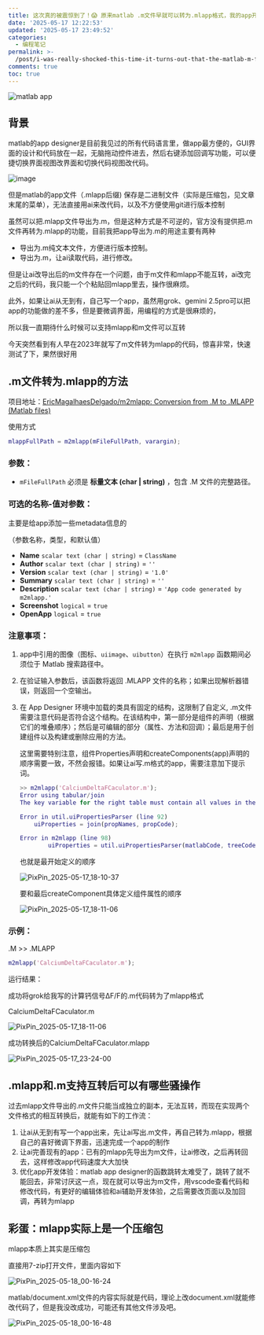 ```yaml
---
title: 这次真的被震惊到了！😱 原来matlab .m文件早就可以转为.mlapp格式，我的app开发体验大大改善
date: '2025-05-17 12:22:53'
updated: '2025-05-17 23:49:52'
categories:
  - 编程笔记
permalink: >-
  /post/i-was-really-shocked-this-time-it-turns-out-that-the-matlab-m-file-can-be-converted-to-mlapp-format-long-ago-and-my-app-development-experience-has-been-greatly-improved-z225lnn.html
comments: true
toc: true
---
```






![matlab app](https://fastly.jsdelivr.net/gh/Achuan-2/PicBed@pic/assets/matlab%20app-20250518003107-7lfp3n3.svg)​

## 背景

matlab的app designer是目前我见过的所有代码语言里，做app最方便的，GUI界面的设计和代码放在一起，无脑拖动控件进去，然后右键添加回调写功能，可以便捷切换界面视图改界面和切换代码视图改代码。

![image](https://fastly.jsdelivr.net/gh/Achuan-2/PicBed@pic/assets/image-20250517234037-0hdeqrm.png)

但是matlab的app文件（.mlapp后缀) 保存是二进制文件（实际是压缩包，见文章末尾的菜单），无法直接用ai来改代码，以及不方便使用git进行版本控制

虽然可以把.mlapp文件导出为.m，但是这种方式是不可逆的，官方没有提供把.m文件再转为.mlapp的功能，目前我把app导出为.m的用途主要有两种

- 导出为.m纯文本文件，方便进行版本控制。
- 导出为.m，让ai读取代码，进行修改。

但是让ai改导出后的m文件存在一个问题，由于m文件和mlapp不能互转，ai改完之后的代码，我只能一个个粘贴回mlapp里去，操作很麻烦。

此外，如果让ai从无到有，自己写一个app，虽然用grok、gemini 2.5pro可以把app的功能做的差不多，但是要微调界面，用编程的方式是很麻烦的，

所以我一直期待什么时候可以支持mlapp和m文件可以互转

今天突然看到有人早在2023年就写了m文件转为mlapp的代码，惊喜非常，快速测试了下，果然很好用

## .m文件转为.mlapp的方法

项目地址：[EricMagalhaesDelgado/m2mlapp: Conversion from .M to .MLAPP (Matlab files)](https://github.com/EricMagalhaesDelgado/m2mlapp)

使用方式

```matlab
mlappFullPath = m2mlapp(mFileFullPath, varargin);
```

### 参数：

- ​`mFileFullPath`​ 必须是 **标量文本 (char | string)** ，包含 .M 文件的完整路径。

### 可选的名称-值对参数：

主要是给app添加一些metadata信息的

（参数名称，类型，和默认值）

- **Name** `scalar text (char | string)`​ \= `ClassName`​
- **Author** `scalar text (char | string)`​ \= `''`​
- **Version** `scalar text (char | string)`​ \= `'1.0'`​
- **Summary** `scalar text (char | string)`​ \= `''`​
- **Description** `scalar text (char | string)`​ \= `'App code generated by m2mlapp.'`​
- **Screenshot** `logical`​ \= `true`​
- **OpenApp** `logical`​ \= `true`​

### 注意事项：

1. app中引用的图像（图标、`uiimage`​、`uibutton`​）在执行 `m2mlapp`​ 函数期间必须位于 Matlab 搜索路径中。
2. 在验证输入参数后，该函数将返回 .MLAPP 文件的名称；如果出现解析器错误，则返回一个空输出。
3. 在 App Designer 环境中加载的类具有固定的结构，这限制了自定义, .m文件需要注意代码是否符合这个结构。在该结构中，第一部分是组件的声明（根据它们的堆叠顺序）；然后是可编辑的部分（属性、方法和回调）；最后是用于创建组件以及构建或删除应用的方法。

    这里需要特别注意，组件Properties声明和createComponents(app)声明的顺序需要一致，不然会报错。如果让ai写.m格式的app，需要注意加下提示词。

    ```matlab
    >> m2mlapp('CalciumDeltaFCaculator.m');
    Error using tabular/join
    The key variable for the right table must contain all values in the key variable for the left table.

    Error in util.uiPropertiesParser (line 92)
        uiProperties = join(propNames, propCode);

    Error in m2mlapp (line 98)
            uiProperties = util.uiPropertiesParser(matlabCode, treeCode);
    ```

    也就是最开始定义的顺序

    ![PixPin_2025-05-17_18-10-37](https://fastly.jsdelivr.net/gh/Achuan-2/PicBed@pic/assets/PixPin_2025-05-17_18-10-37-20250517181047-ek0jqth.png)​

    要和最后createComponent具体定义组件属性的顺序

    ![PixPin_2025-05-17_18-11-06](https://fastly.jsdelivr.net/gh/Achuan-2/PicBed@pic/assets/PixPin_2025-05-17_18-11-06-20250517181130-9xi17xm.png)​

### 示例：

.M \>\> .MLAPP

```matlab
m2mlapp('CalciumDeltaFCaculator.m');
```

运行结果：

成功将grok给我写的计算钙信号ΔF/F的.m代码转为了mlapp格式

CalciumDeltaFCaculator.m

![PixPin_2025-05-17_18-11-06](https://fastly.jsdelivr.net/gh/Achuan-2/PicBed@pic/assets/PixPin_2025-05-17_18-11-06-20250517181130-9xi17xm.png)​

成功转换后的CalciumDeltaFCaculator.mlapp

![PixPin_2025-05-17_23-24-00](https://fastly.jsdelivr.net/gh/Achuan-2/PicBed@pic/assets/PixPin_2025-05-17_23-24-00-20250517232402-qiv70yb.png)

## .mlapp和.m支持互转后可以有哪些骚操作

过去mlapp文件导出的.m文件只能当成独立的副本，无法互转，而现在实现两个文件格式的相互转换后，就能有如下的工作流：

1. 让ai从无到有写一个app出来，先让ai写出.m文件，再自己转为.mlapp，根据自己的喜好微调下界面，迅速完成一个app的制作
2. 让ai完善现有的app：已有的mlapp先导出为m文件，让ai修改，之后再转回去，这样修改app代码速度大大加快
3. 优化app开发体验：matlab app designer的函数跳转太难受了，跳转了就不能回去，非常讨厌这一点，现在就可以导出为m文件，用vscode查看代码和修改代码，有更好的编辑体验和ai辅助开发体验，之后需要改页面以及加回调，再转为mlapp

## 彩蛋：mlapp实际上是一个压缩包

mlapp本质上其实是压缩包

直接用7-zip打开文件，里面内容如下

![PixPin_2025-05-18_00-16-24](https://fastly.jsdelivr.net/gh/Achuan-2/PicBed@pic/assets/PixPin_2025-05-18_00-16-24-20250518001629-nzau31f.png)

matlab/document.xml文件的内容实际就是代码，理论上改document.xml就能修改代码了，但是我没改成功，可能还有其他文件涉及吧。

![PixPin_2025-05-18_00-16-48](https://fastly.jsdelivr.net/gh/Achuan-2/PicBed@pic/assets/PixPin_2025-05-18_00-16-48-20250518001649-8sg9vjs.png)
